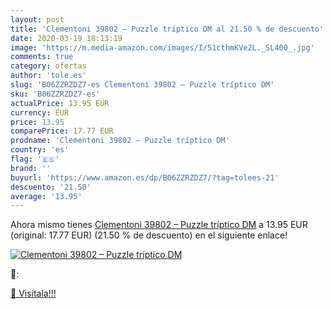 ```yaml
---
layout: post
title: 'Clementoni 39802 – Puzzle tríptico DM al 21.50 % de descuento'
date: 2020-03-19 18:13:19
image: 'https://m.media-amazon.com/images/I/51cthmKVe2L._SL400_.jpg'
comments: true
category: ofertas
author: 'tole.es'
slug: 'B06ZZRZDZ7-es Clementoni 39802 – Puzzle tríptico DM'
sku: 'B06ZZRZDZ7-es'
actualPrice: 13.95 EUR
currency: EUR
price: 13.95
comparePrice: 17.77 EUR
prodname: 'Clementoni 39802 – Puzzle tríptico DM'
country: 'es'
flag: '🇪🇸'
brand: ''
buyurl: 'https://www.amazon.es/dp/B06ZZRZDZ7/?tag=tolees-21'
descuento: '21.50'
average: '13.95'
---
```


Ahora mismo tienes [Clementoni 39802 – Puzzle tríptico DM](https://www.amazon.es/dp/B06ZZRZDZ7/?tag=tolees-21) a 13.95 EUR (original: 17.77 EUR) (21.50 %  de descuento) en el siguiente enlace!

[![Clementoni 39802 – Puzzle tríptico DM](https://m.media-amazon.com/images/I/51cthmKVe2L._SL400_.jpg)](https://www.amazon.es/dp/B06ZZRZDZ7/?tag=tolees-21)

🔎:


[🛒 Visítala!!!](https://www.amazon.es/dp/B06ZZRZDZ7/?tag=tolees-21)
